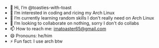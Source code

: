 - 👋 Hi, I’m @toasties-with-toast
- 👀 I’m interested in coding and ricing my Arch Linux 
- 🌱 I’m currently learning random skills I don't really need on Arch Linux
- 💞️ I’m looking to collaborate on nothing, sorry I don't do collabs
- 📫 How to reach me: imatoaster65@gmail.com
- 😄 Pronouns: he/him
- ⚡ Fun fact: I use arch btw

<!---
toasties-with-toast/toasties-with-toast is a ✨ special ✨ repository because its `README.md` (this file) appears on your GitHub profile.
You can click the Preview link to take a look at your changes.
--->
